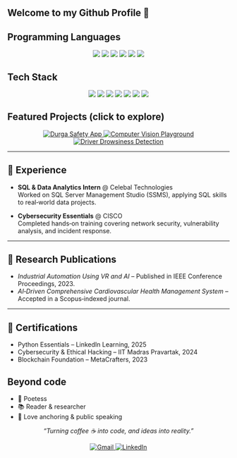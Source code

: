 ## Welcome to my Github Profile 👋


## Programming Languages

<p align="center">
  <img src="https://img.shields.io/badge/Python-3776AB?style=for-the-badge&logo=python&logoColor=white"/>
  <img src="https://img.shields.io/badge/C-00599C?style=for-the-badge&logo=c&logoColor=white"/>
  <img src="https://img.shields.io/badge/C++-00599C?style=for-the-badge&logo=c%2B%2B&logoColor=white"/>
  <img src="https://img.shields.io/badge/Java-ED8B00?style=for-the-badge&logo=java&logoColor=white"/>
  <img src="https://img.shields.io/badge/Dart-0175C2?style=for-the-badge&logo=dart&logoColor=white"/>
  <img src="https://img.shields.io/badge/Solidity-363636?style=for-the-badge&logo=solidity&logoColor=white"/>
</p>


## Tech Stack

<p align="center">
  
  <img src="https://img.shields.io/badge/Machine%20Learning-FF6F00?style=for-the-badge"/>
  <img src="https://img.shields.io/badge/Computer%20Vision-FF1493?style=for-the-badge"/>
  <img src="https://img.shields.io/badge/Data%20Structures%20%26%20Algorithms-228B22?style=for-the-badge"/>
  <img src="https://img.shields.io/badge/Flutter-02569B?style=for-the-badge&logo=flutter&logoColor=white"/>
  <img src="https://img.shields.io/badge/Firebase-FFCA28?style=for-the-badge&logo=firebase&logoColor=white"/>
  <img src="https://img.shields.io/badge/SQL-4479A1?style=for-the-badge&logo=postgresql&logoColor=white"/>
  <img src="https://img.shields.io/badge/Cybersecurity-8A2BE2?style=for-the-badge"/>
</p>



## Featured Projects (click to explore)

<div align="center">

  <a href="https://github.com/bhaktiMehndiratta10/Durga-Woman_Safety_App">
  <img src="https://github-readme-stats.vercel.app/api/pin/?username=bhaktiMehndiratta10&repo=Durga-Woman_Safety_App&theme=vue&cache_seconds=1" alt="Durga Safety App" />
</a>


  <a href="https://github.com/bhaktiMehndiratta10/Computer_Vision_Playground">
    <img src="https://github-readme-stats.vercel.app/api/pin/?username=bhaktiMehndiratta10&repo=Computer_Vision_Playground&theme=vue" alt="Computer Vision Playground" />
  </a>

  <a href="https://github.com/bhaktiMehndiratta10/Driver_Drowsiness_Detection_System">
    <img src="https://github-readme-stats.vercel.app/api/pin/?username=bhaktiMehndiratta10&repo=Driver_Drowsiness_Detection_System&theme=vue" alt="Driver Drowsiness Detection" />
  </a>

</div>

---

## 💼 Experience

- **SQL & Data Analytics Intern** @ Celebal Technologies  
  Worked on SQL Server Management Studio (SSMS), applying SQL skills to real‑world data projects.

- **Cybersecurity Essentials** @ CISCO  
  Completed hands‑on training covering network security, vulnerability analysis, and incident response.

---

## 📑 Research Publications

- *Industrial Automation Using VR and AI* – Published in IEEE Conference Proceedings, 2023.
- *AI‑Driven Comprehensive Cardiovascular Health Management System* – Accepted in a Scopus‑indexed journal.

---

## 📜 Certifications

- Python Essentials – LinkedIn Learning, 2025
- Cybersecurity & Ethical Hacking – IIT Madras Pravartak, 2024
- Blockchain Foundation – MetaCrafters, 2023



## Beyond code

- 📝 Poetess 
- 📚 Reader & researcher  
- 🎤 Love anchoring & public speaking


<p align="center">
  <em>“Turning coffee ☕ into code, and ideas into reality.”</em>
</p>

<p align="center">
  <a href="mailto:bhaktimehndiratta@gmail.com">
    <img src="https://img.shields.io/badge/Gmail-D14836?style=for-the-badge&logo=gmail&logoColor=white" alt="Gmail"/>
  </a>
  <a href="https://www.linkedin.com/in/bhakti-mehndiratta-3a6612290?utm_source=share&utm_campaign=share_via&utm_content=profile&utm_medium=android_app">
    <img src="https://img.shields.io/badge/LinkedIn-0077B5?style=for-the-badge&logo=linkedin&logoColor=white" alt="LinkedIn"/>
  </a>
</p>

